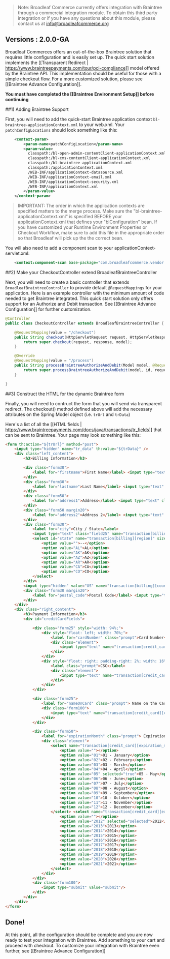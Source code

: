 > Note: Broadleaf Commerce currently offers integration with Braintree through a commercial integration module. To obtain this third party integration or if you have any questions about this module, please contact us at info@broadleafcommerce.org

## Versions : 2.0.0-GA

Broadleaf Commerces offers an out-of-the-box Braintree solution that requires little configuration and is easily set up. 
The quick start solution implements the [[Transparent Redirect | https://www.braintreepayments.com/tour/pci-compliance]] model offered by the Braintree API.
This implementation should be useful for those with a simple checkout flow. For a more customized solution, please see [[Braintree Advance Configuration]].

**You must have completed the [[Braintree Environment Setup]] before continuing**

##1) Adding Braintree Support

First, you will need to add the quick-start Braintree application context `bl-braintree-applicationContext.xml` to your web.xml.
Your `patchConfigLocations` should look something like this:

```xml
    <context-param>
        <param-name>patchConfigLocation</param-name>
        <param-value>
          classpath:/bl-open-admin-contentClient-applicationContext.xml
          classpath:/bl-cms-contentClient-applicationContext.xml
          classpath:/bl-braintree-applicationContext.xml
          classpath:/applicationContext.xml
          /WEB-INF/applicationContext-datasource.xml
          /WEB-INF/applicationContext-email.xml
          /WEB-INF/applicationContext-security.xml
          /WEB-INF/applicationContext.xml
        </param-value>
    </context-param>
```
> IMPORTANT: The order in which the application contexts are specified matters to the merge process. Make sure the "bl-braintree-applicationContext.xml" is specified BEFORE your applicationContext.xml that defines your "blConfiguration" bean. If you have customized your Runtime Environment Properties or Checkout Workflow, make sure to add this file in the appropriate order so that Broadleaf will pick up the the correct bean.

You will also need to add a component scan to your applicationContext-servlet.xml:
```xml
    <context:component-scan base-package="com.broadleafcommerce.vendor.braintree"/>
```


##2) Make your CheckoutController extend BroadleafBraintreeController

Next, you will need to create a basic controller that extends `BroadleafBraintreeController` to provide default `@RequestMappings` for your application.
Here is an example controller with the minimum amount of code needed to get Braintree integrated. 
This quick start solution only offers support for an Authorize and Debit transaction. See [[Braintree Advance Configuration]] for further customization.

```java
@Controller
public class CheckoutController extends BroadleafBraintreeController {

    @RequestMapping(value = "/checkout")
    public String checkout(HttpServletRequest request, HttpServletResponse response, Model model) {
        return super.checkout(request, response, model);
    }

    @Override
    @RequestMapping(value = "/process")
    public String processBraintreeAuthorizeAndDebit(Model model, @RequestParam String id, HttpServletRequest request, HttpServletResponse response) throws CheckoutException, PricingException {
        return super.processBraintreeAuthorizeAndDebit(model, id, request, response);
    }

}
```

##3) Construct the HTML for the dynamic Braintree form

Finally, you will need to contruct the form that you will send via transparent redirect. The checkout() method defined above will add the necessary attributes on the Spring Model object (i.e. `trUrl` and `trData`) 
  
Here's a list of all the [[HTML fields | https://www.braintreepayments.com/docs/java/transactions/tr_fields]] that can be sent to Braintree.
Your page may look something like this:

```html
<form th:action="${trUrl}" method="post">
    <input type="hidden" name="tr_data" th:value="${trData}" />
    <div class="left_content">
        <h3>Billing Information</h3>

        <div class="form30">
            <label for="firstname">First Name</label> <input type="text" class="field30" name="transaction[billing][first_name]" />
        </div>
        <div class="form30">
            <label for="lastname">Last Name</label> <input type="text" class="field30" name="transaction[billing][last_name]" />
        </div>  
        <div class="form50">
            <label for="address1">Address</label> <input type="text" class="field50" name="transaction[billing][street_address]" />
        </div>
        <div class="form50 margin20">
            <label for="address2">Address 2</label> <input type="text" class="field50" name="transaction[billing][extended_address]" />
        </div>
        <div class="form30">
            <label for="city">City / State</label>
            <input type="text" class="field25" name="transaction[billing][locality]" /> 
            <select id="state" name="transaction[billing][region]" size="1" style="width: 48px;" class=" ">
                <option value="">--</option>
                <option value="AL">AL</option>
                <option value="AK">AK</option>
                <option value="AZ">AZ</option>
                <option value="AR">AR</option>
                <option value="CA">CA</option>
                <option value="CO">CO</option>
            </select>
        </div>
        <input type="hidden" value="US" name="transaction[billing][country_code_alpha2]"/>
        <div class="form30 margin20">
            <label for="postal_code">Postal Code</label> <input type="text" class="field30" name="transaction[billing][postal_code]" />
        </div>
    </div>
    <div class="right_content">
        <h3>Payment Information</h3>
        <div id="creditCardFields">

            <div class="form25" style="width: 94%;">
                <div style="float: left; width: 70%;">
                    <label for="cardNumber" class="prompt">Card Number</label>
                    <div class="element">
                        <input type="text" name="transaction[credit_card][number]" value="" id="cardNumber" class="field30" autocomplete="off" style="width: 100%" />
                    </div>
                </div>
                <div style="float: right; padding-right: 2%; width: 16%">
                    <label class="prompt">CSC</label>
                    <div class="element">
                        <input type="text" name="transaction[credit_card][cvv]" id="securityCode" class="field30" autocomplete="off" style="width: 100%" />
                    </div>
                </div>
            </div>

            <div class="form25">
                <label for="nameOnCard" class="prompt"> Name on the Card </label>
                <div class="form100">
                    <input type="text" name="transaction[credit_card][cardholder_name]" value="" id="nameOnCard" class="field30" />
                </div>
            </div>

            <div class="form50">
                <label for="expirationMonth" class="prompt"> Expiration Date </label>
                <div class="element">
                    <select name="transaction[credit_card][expiration_month]" id="expirationMonth" class=" ">
                        <option value=""></option>
                        <option value="01">01 - January</option>
                        <option value="02">02 - February</option>
                        <option value="03">03 - March</option>
                        <option value="04">04 - April</option>
                        <option value="05" selected="true">05 - May</option>
                        <option value="06">06 - June</option>
                        <option value="07">07 - July</option>
                        <option value="08">08 - August</option>
                        <option value="09">09 - September</option>
                        <option value="10">10 - October</option>
                        <option value="11">11 - November</option>
                        <option value="12">12 - December</option>
                    </select> <select name="transaction[credit_card][expiration_year]" id="expirationYear" class=" ">
                        <option value=""></option>
                        <option value="2012" selected="selected">2012</option>
                        <option value="2013">2013</option>
                        <option value="2014">2014</option>
                        <option value="2015">2015</option>
                        <option value="2016">2016</option>
                        <option value="2017">2017</option>
                        <option value="2018">2018</option>
                        <option value="2019">2019</option>
                        <option value="2020">2020</option>
                        <option value="2021">2021</option>
                    </select>
                </div>
            </div>
            <div class="form100">
                <input type="submit" value="submit"/>
            </div>
        </div>
    </div>  
</form>
```

## Done!
At this point, all the configuration should be complete and you are now ready to test your integration with Braintree. Add something to your cart and proceed with checkout.
To customize your integration with Braintree even further, see [[Braintree Advance Configuration]] 
